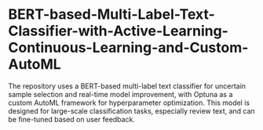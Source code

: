 # BERT-based-Multi-Label-Text-Classifier-with-Active-Learning-Continuous-Learning-and-Custom-AutoML
The repository uses a BERT-based multi-label text classifier for uncertain sample selection and real-time model improvement, with Optuna as a custom AutoML framework for hyperparameter optimization. This model is designed for large-scale classification tasks, especially review text, and can be fine-tuned based on user feedback.
